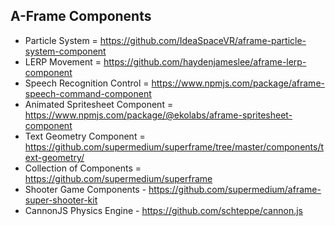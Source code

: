 ## A-Frame Components
- Particle System = https://github.com/IdeaSpaceVR/aframe-particle-system-component
- LERP Movement = https://github.com/haydenjameslee/aframe-lerp-component
- Speech Recognition Control = https://www.npmjs.com/package/aframe-speech-command-component
- Animated Spritesheet Component = https://www.npmjs.com/package/@ekolabs/aframe-spritesheet-component
- Text Geometry Component = https://github.com/supermedium/superframe/tree/master/components/text-geometry/
- Collection of Components = https://github.com/supermedium/superframe
- Shooter Game Components - https://github.com/supermedium/aframe-super-shooter-kit
- CannonJS Physics Engine - https://github.com/schteppe/cannon.js
